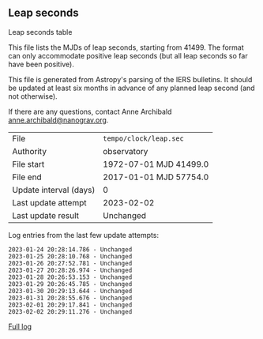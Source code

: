 
## Leap seconds

Leap seconds table

This file lists the MJDs of leap seconds, starting from 41499.
The format can only accommodate positive leap seconds (but all
leap seconds so far have been positive).

This file is generated from Astropy's parsing of the IERS
bulletins. It should be updated at least six months in advance
of any planned leap second (and not otherwise).

If there are any questions, contact Anne Archibald
<anne.archibald@nanograv.org>.

|     |     |
|:--- |:--- |
| File | `tempo/clock/leap.sec` |
| Authority | observatory |
| File start | 1972-07-01 MJD 41499.0 |
| File end | 2017-01-01 MJD 57754.0 |
| Update interval (days) | 0 |
| Last update attempt | 2023-02-02 |
| Last update result | Unchanged |

Log entries from the last few update attempts:
```
2023-01-24 20:28:14.786 - Unchanged
2023-01-25 20:28:10.768 - Unchanged
2023-01-26 20:27:52.781 - Unchanged
2023-01-27 20:28:26.974 - Unchanged
2023-01-28 20:26:53.153 - Unchanged
2023-01-29 20:26:45.785 - Unchanged
2023-01-30 20:29:13.644 - Unchanged
2023-01-31 20:28:55.676 - Unchanged
2023-02-01 20:29:17.841 - Unchanged
2023-02-02 20:29:11.276 - Unchanged
```
[Full log](https://raw.githubusercontent.com/ipta/pulsar-clock-corrections/main/log/tempo/clock/leap.sec.log)
